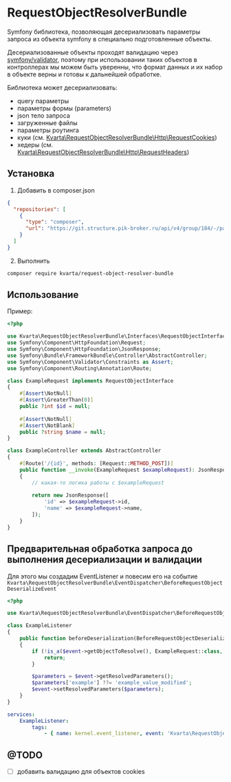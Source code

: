 # RequestObjectResolverBundle
Symfony библиотека, позволяющая десериализовать параметры запроса из объекта symfony в специально подготовленные объекты.

Десериализованные объекты проходят валидацию через [symfony/validator](https://symfony.com/doc/current/validation.html), поэтому при использовании таких объектов в
контроллерах мы можем быть уверенны, что формат данных и их набор в объекте верны и готовы к дальнейшей обработке.

Библиотека может десериализовать:
- query параметры
- параметры формы (parameters)
- json тело запроса
- загруженные файлы
- параметры роутинга
- куки (см. [Kvarta\RequestObjectResolverBundle\Http\RequestCookies](./src/Http/RequestCookies.php))
- хедеры (см. [Kvarta\RequestObjectResolverBundle\Http\RequestHeaders](./src/Http/RequestHeaders.php))

## Установка
1. Добавить в composer.json
```json
{
  "repositories": [
    {
      "type": "composer",
      "url": "https://git.structure.pik-broker.ru/api/v4/group/184/-/packages/composer/packages.json"
    }
  ]
}
```
2. Выполнить
```bash
composer require kvarta/request-object-resolver-bundle
```

## Использование
Пример:
```php
<?php

use Kvarta\RequestObjectResolverBundle\Interfaces\RequestObjectInterface;
use Symfony\Component\HttpFoundation\Request;
use Symfony\Component\HttpFoundation\JsonResponse;
use Symfony\Bundle\FrameworkBundle\Controller\AbstractController;
use Symfony\Component\Validator\Constraints as Assert;
use Symfony\Component\Routing\Annotation\Route;

class ExampleRequest implements RequestObjectInterface
{
    #[Assert\NotNull]
    #[Assert\GreaterThan(0)]
    public ?int $id = null;
    
    #[Assert\NotNull]
    #[Assert\NotBlank]
    public ?string $name = null;
}

class ExampleController extends AbstractController
{
    #[Route('/{id}', methods: [Request::METHOD_POST])]
    public function __invoke(ExampleRequest $exampleRequest): JsonResponse
    {
        // какая-то логика работы с $exampleRequest
        
        return new JsonResponse([
            'id' => $exampleRequest->id,
            'name' => $exampleRequest->name,
        ]);
    }
}
```

## Предварительная обработка запроса до выполнения десериализации и валидации
Для этого мы создадим EventListener и повесим его на событие `Kvarta\RequestObjectResolverBundle\EventDispatcher\BeforeRequestObjectDeserializeEvent`

```php
<?php

use Kvarta\RequestObjectResolverBundle\EventDispatcher\BeforeRequestObjectDeserializeEvent;

class ExampleListener
{
    public function beforeDeserialization(BeforeRequestObjectDeserializeEvent $event): void
    {
        if (!is_a($event->getObjectToResolve(), ExampleRequest::class, true)) {
            return;
        }

        $parameters = $event->getResolvedParameters();
        $parameters['example'] ??= 'example_value_modified';
        $event->setResolvedParameters($parameters);
    }
}
```

```yaml
services:
    ExampleListener:
        tags:
            - { name: kernel.event_listener, event: 'Kvarta\RequestObjectResolverBundle\EventDispatcher\BeforeRequestObjectDeserializeEvent' }
```

## @TODO
- [ ] добавить валидацию для объектов cookies
